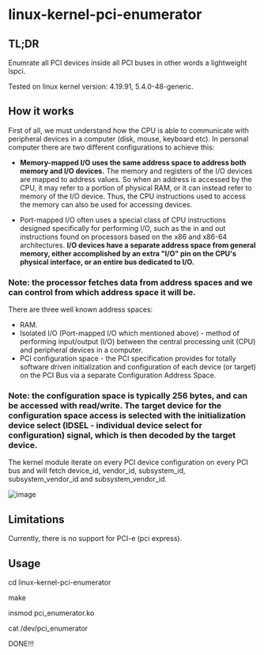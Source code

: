 # linux-kernel-pci-enumerator
## TL;DR
Enumrate all PCI devices inside all PCI buses in other words a lightweight lspci.

Tested on linux kernel version: 4.19.91, 5.4.0-48-generic.

## How it works
First of all, we must understand how the CPU is able to communicate with peripheral devices in a computer (disk, mouse, keyboard etc).
In personal computer there are two different configurations to achieve this:

* **Memory-mapped I/O uses the same address space to address both memory and I/O devices.** The memory and registers of the I/O devices are mapped to address values. So when an address is accessed by the CPU, it may refer to a portion of physical RAM, or it can instead refer to memory of the I/O device. Thus, the CPU instructions used to access the memory can also be used for accessing devices.

* Port-mapped I/O often uses a special class of CPU instructions designed specifically for performing I/O, such as the in and out instructions found on processors based on the x86 and x86-64 architectures. **I/O devices have a separate address space from general memory, either accomplished by an extra "I/O" pin on the CPU's physical interface, or an entire bus dedicated to I/O.**

### Note: the processor fetches data from address spaces and we can control from which address space it will be.

There are three well known address spaces:

* RAM.
* Isolated I/O (Port-mapped I/O which mentioned above) - method of performing input/output (I/O) between the central processing unit (CPU) and peripheral devices in a computer.
* PCI configuration space - the PCI specification provides for totally software driven initialization and configuration of each device (or target) on the PCI Bus via a separate Configuration Address Space.

### Note: the configuration space is typically 256 bytes, and can be accessed with read/write. The target device for the configuration space access is selected with the initialization device select (IDSEL - individual device select for configuration) signal, which is then decoded by the target device.

The kernel module iterate on every PCI device configuration on every PCI bus and will fetch device_id, vendor_id, subsystem_id, subsystem_vendor_id and subsystem_vendor_id.

![image](https://upload.wikimedia.org/wikipedia/commons/c/ca/Pci-config-space.svg)

## Limitations
Currently, there is no support for PCI-e (pci express).

## Usage
cd linux-kernel-pci-enumerator

make

insmod pci_enumerator.ko

cat /dev/pci_enumerator

DONE!!!
